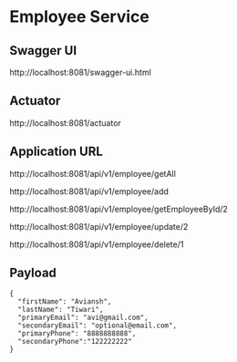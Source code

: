 # Employee Service
## Swagger UI
http://localhost:8081/swagger-ui.html

## Actuator
http://localhost:8081/actuator

## Application URL

http://localhost:8081/api/v1/employee/getAll

http://localhost:8081/api/v1/employee/add

http://localhost:8081/api/v1/employee/getEmployeeById/2

http://localhost:8081/api/v1/employee/update/2

http://localhost:8081/api/v1/employee/delete/1

## Payload


````
{
  "firstName": "Aviansh",
  "lastName": "Tiwari",
  "primaryEmail": "avi@gmail.com",
  "secondaryEmail": "optional@email.com",
  "primaryPhone": "8888888888",
  "secondaryPhone":"122222222"
}
````